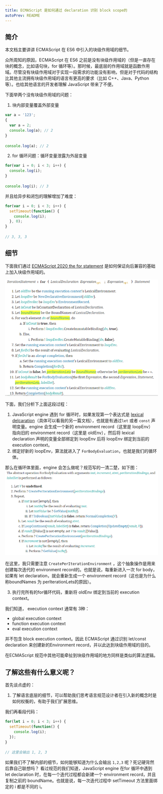 ```yaml
---
title: ECMAScript 是如何通过 declaration 识别 block scope的
autoPrev: README
---  
```

 
 
## 简介
本文档主要讲讲 ECMAScript 在 ES6 中引入的块级作用域的细节。

众所周知的原因，ECMAScript 在 ES6 之前是没有块级作用域的（但是一直存在块的概念，比如语句块，for 循环等）。那时候，最底层的作用域就是函数作用域。尽管没有块级作用域对于实现一段需求的功能没有影响，但是对于代码的结构比其他主流拥有块级作用域的语言有更高的要求（比如 C++、Java、Python等）。也给其他语言的开发者理解 JavaScript 带来了不便。

下面举两个没有块级作用域的问题：
1. 块内部变量覆盖外部变量
```javascript
var a = '123';
{
  var a = 2;
  console.log(a); // 2
}

console.log(a); // 2
```
2. for 循环问题：循环变量泄露为外层变量
```javascript
for(var i = 0; i < 3; i++) {
  console.log(i);
}

console.log(i); // 3
```

并且给异步和闭包的理解增加了难度：
```javascript
for(var i = 0; i < 3; i++) {
  setTimeout(function() {
    console.log(i);
  }, 0);
}

// 3, 3, 3
```

## 细节
下面我们通过 [ECMAScript 2020 the for statement](https://tc39.es/ecma262/#sec-for-statement) 是如何保证向后兼容的基础上加入块级作用域的。

![](./images/200225-javascript-block-scope-1.png)

下面，我们分析下上面这段过程：
1. JavaScript engine 遇到 for 循环时，如果发现第一个表达式是 [lexical delcaration](javascript-declaration.md)（具体可以看我的另一篇文档），也就是有通过`let` 或者 `const` 声明变量。engine 会生成一个新的 environment record（这里是 loopEnv） 指向旧的 environment record（这里是 oldEnv），然后将 lexical declaration 声明的变量全部绑定到 loopEnv 后将 loopEnv 绑定到当前的 execution context。
2. 绑定好新的 loopEnv，算法就进入了 `ForBodyEvaluation`，也就是我们的循环体。

那么在循环体里面，engine 会怎么做呢？规范写的一清二楚，如下图：
![](./images/200225-javascript-block-scope-2.png)

在这里，我只需要注意 `CreatePerIterationEnvironment` ，这个抽象操作是用来创建每次迭代的 environment record的。也就是说，每重新进入一次 for body，如果有 let declaration，就会重新生成一个 environment record（这也是为什么称boundNames 为 perIterationLets的原因）。

3. 执行完所有的for循环代码，重新将 oldEnv 绑定到当前的 execution context。


我们知道， execution context 通常有 3种：
- global execution context
- function execution context
- eval execution context

并不包含 block execution context。因此 ECMAScript 通过识别 let/const declaration 来创建新的Environment record，并以此达到块级作用域的目的。

在ECMAScript 规范中其他可能牵扯到块级作用域的地方同样是类似的算法逻辑。


## 了解这些有什么意义呢？
首先谈点虚的：
1. 了解语言底层的细节，可以帮助我们思考语言规范设计者在引入新的概念时是如何权衡的，有助于我们扩展思维。

我们再看段代码：
```javascript
for(let i = 0; i < 3; i++) {
  setTimeout(function() {
    console.log(i);
  });
}

// 这里会输出 1, 2, 3
```
如果我们不了解内部的细节，如何能够知道为什么会输出 `1,2,3` 呢？死记硬背然后靠自己联想吗？
看过规范的我们知道，JavaScript engine 在for 循环中遇到 let declaration 时，在每一个迭代过程都会新建一个 environment record，并且复制之前的 boundName。也就是说，每一次迭代过程中 setTimeout 方法里面绑定的 i 都是不同的 i。


